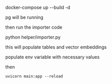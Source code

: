 docker-compose up --build -d

pg will be running

then run the importer code 

python helper/importer.py

this will populate tables and vector embeddings 

populate env variable with necessary values

then

` uvicorn main:app --reload `
